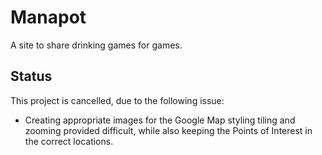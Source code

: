 # Manapot

A site to share drinking games for games.

## Status

This project is cancelled, due to the following issue:

- Creating appropriate images for the Google Map styling tiling and zooming provided difficult, while also keeping the Points of Interest in the correct locations.
